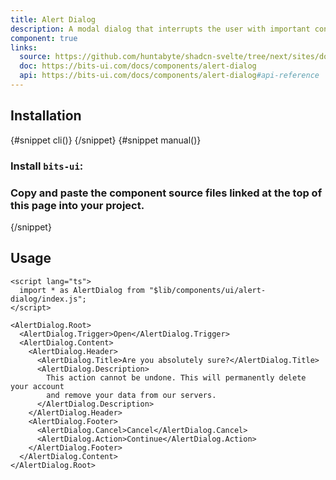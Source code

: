```yaml
---
title: Alert Dialog
description: A modal dialog that interrupts the user with important content and expects a response.
component: true
links:
  source: https://github.com/huntabyte/shadcn-svelte/tree/next/sites/docs/src/lib/registry/ui/alert-dialog
  doc: https://bits-ui.com/docs/components/alert-dialog
  api: https://bits-ui.com/docs/components/alert-dialog#api-reference
---
```


<script>
	import ComponentPreview from "$lib/components/component-preview.svelte";
	import PMAddComp from "$lib/components/pm-add-comp.svelte";
	import PMInstall from "$lib/components/pm-install.svelte";
	import Steps from "$lib/components/steps.svelte";
	import InstallTabs from "$lib/components/install-tabs.svelte";
</script>

<ComponentPreview name="alert-dialog-demo">

<div></div>

</ComponentPreview>

## Installation

<InstallTabs>
{#snippet cli()}
<PMAddComp name="alert-dialog" />
{/snippet}
{#snippet manual()}
<Steps>

### Install `bits-ui`:

<PMInstall command="bits-ui -D" />

### Copy and paste the component source files linked at the top of this page into your project.

</Steps>
{/snippet}
</InstallTabs>

## Usage

```svelte
<script lang="ts">
  import * as AlertDialog from "$lib/components/ui/alert-dialog/index.js";
</script>

<AlertDialog.Root>
  <AlertDialog.Trigger>Open</AlertDialog.Trigger>
  <AlertDialog.Content>
    <AlertDialog.Header>
      <AlertDialog.Title>Are you absolutely sure?</AlertDialog.Title>
      <AlertDialog.Description>
        This action cannot be undone. This will permanently delete your account
        and remove your data from our servers.
      </AlertDialog.Description>
    </AlertDialog.Header>
    <AlertDialog.Footer>
      <AlertDialog.Cancel>Cancel</AlertDialog.Cancel>
      <AlertDialog.Action>Continue</AlertDialog.Action>
    </AlertDialog.Footer>
  </AlertDialog.Content>
</AlertDialog.Root>
```

